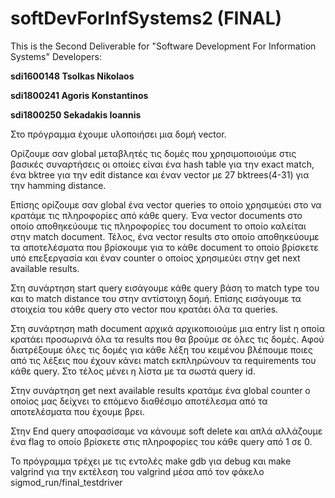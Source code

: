 # softDevForInfSystems2 (FINAL)

This is the Second Deliverable for "Software Development For Information Systems"
Developers:

**sdi1600148 Tsolkas Nikolaos**

**sdi1800241 Agoris Konstantinos**

**sdi1800250 Sekadakis Ioannis**

Στο πρόγραμμα έχουμε υλοποιήσει μια δομή vector.

Ορίζουμε σαν global μεταβλητές τις δομές που χρησιμοποιούμε στις βασικές συναρτήσεις οι οποίες είναι ένα hash table για την exact match, ένα bktree για την edit distance και έναν vector με 27 bktrees(4-31) για την hamming distance.

Επίσης ορίζουμε σαν global ένα vector queries το οποίο χρησιμεύει στο να κρατάμε τις πληροφορίες από κάθε query. Ένα vector documents στο οποίο αποθηκεύουμε τις πληροφορίες του document το οποίο καλείται στην match document. Τέλος, ένα vector results στο οποίο αποθηκεύουμε τα αποτελέσματα που βρίσκουμε για το κάθε document το οποίο βρίσκετε υπό επεξεργασία και έναν counter ο οποίος χρησιμεύει στην get next available results.

Στη συνάρτηση start query εισάγουμε κάθε query βάση το match type του και to match distance του στην αντίστοιχη δομή. Επίσης εισάγουμε τα στοιχεία του κάθε query στο vector που κρατάει όλα τα queries.

Στη συνάρτηση math document αρχικά αρχικοποιούμε μια entry list η οποία κρατάει προσωρινά όλα τα results που θα βρούμε σε όλες τις δομές. Αφού διατρέξουμε όλες τις δομές για κάθε λέξη του κειμένου βλέπουμε ποιες από τις λέξεις που έχουν κάνει match εκπληρώνουν τα requirements του κάθε query. Στο τέλος μένει η λίστα με τα σωστά query id.

Στην συνάρτηση get next available results κρατάμε ένα global counter ο οποίος  μας δείχνει το επόμενο διαθέσιμο αποτέλεσμα από τα αποτελέσματα που έχουμε βρει.

Στην End query αποφασίσαμε να κάνουμε soft delete και απλά αλλάζουμε ένα flag το οποίο βρίσκετε στις πληροφορίες του κάθε query από 1 σε 0.

To πρόγραμμα τρέχει με τις εντολές make gdb για debug και make valgrind για την εκτέλεση του valgrind μέσα από τον φάκελο sigmod_run/final_testdriver
